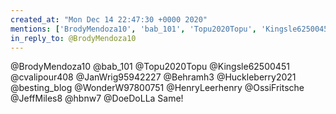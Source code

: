 ```yaml
---
created_at: "Mon Dec 14 22:47:30 +0000 2020"
mentions: ['BrodyMendoza10', 'bab_101', 'Topu2020Topu', 'Kingsle62500451', 'cvalipour408', 'Huckleberry2021', 'besting_blog', 'HenryLeerhenry', 'OssiFritsche', 'JeffMiles8', 'hbnw7', 'DoeDoLLa']
in_reply_to: @BrodyMendoza10
---
```


@BrodyMendoza10 @bab_101 @Topu2020Topu @Kingsle62500451 @cvalipour408 @JanWrig95942227 @Behramh3 @Huckleberry2021 @besting_blog @WonderW97800751 @HenryLeerhenry @OssiFritsche @JeffMiles8 @hbnw7 @DoeDoLLa Same!